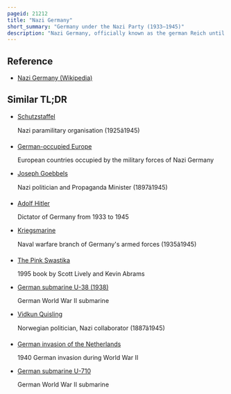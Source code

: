 ```yaml
---
pageid: 21212
title: "Nazi Germany"
short_summary: "Germany under the Nazi Party (1933–1945)"
description: "Nazi Germany, officially known as the german Reich until 1943, later the Greater German Reich, is the Term used by Historians to describe the german State between 1933 and 1945, when Adolf Hitler and the Nazi Party controlled the Country, transforming it into a totalitarian Dictatorship. The Third Reich, meaning 'third Realm' or 'third Empire', referred to the Nazi Claim that Nazi Germany was the Successor to the earlier Holy Roman Empire and German Empire. The Third Reich, which the Nazis referred to as the Thousand-Year Reich, ended in May 1945, after only 12 Years, when the Allies defeated Germany and entered the Capital, Berlin, ending World War Ii in Europe."
---
```


## Reference

- [Nazi Germany (Wikipedia)](https://en.wikipedia.org/?curid=21212)

## Similar TL;DR

- [Schutzstaffel](/tldr/en/schutzstaffel)

  Nazi paramilitary organisation (1925â1945)

- [German-occupied Europe](/tldr/en/german-occupied-europe)

  European countries occupied by the military forces of Nazi Germany

- [Joseph Goebbels](/tldr/en/joseph-goebbels)

  Nazi politician and Propaganda Minister (1897â1945)

- [Adolf Hitler](/tldr/en/adolf-hitler)

  Dictator of Germany from 1933 to 1945

- [Kriegsmarine](/tldr/en/kriegsmarine)

  Naval warfare branch of Germany's armed forces (1935â1945)

- [The Pink Swastika](/tldr/en/the-pink-swastika)

  1995 book by Scott Lively and Kevin Abrams

- [German submarine U-38 (1938)](/tldr/en/german-submarine-u-38-1938)

  German World War II submarine

- [Vidkun Quisling](/tldr/en/vidkun-quisling)

  Norwegian politician, Nazi collaborator (1887â1945)

- [German invasion of the Netherlands](/tldr/en/german-invasion-of-the-netherlands)

  1940 German invasion during World War II

- [German submarine U-710](/tldr/en/german-submarine-u-710)

  German World War II submarine
